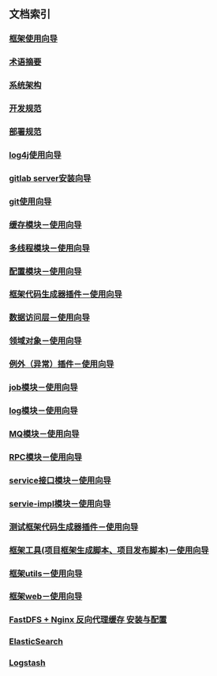 ## 文档索引
### [框架使用向导](doc/user_guide.MD)
### [术语摘要](doc/term-summary.md)
### [系统架构](doc/design/README.MD)
### [开发规范](doc/规范相关文档/README.md)
### [部署规范](doc/规范相关文档/deploy.md)
### [log4j使用向导](doc/规范相关文档/log4e/README.md)
### [gitlab server安装向导](doc/规范相关文档/gitlab-install.md)
### [git使用向导](doc/规范相关文档/git_user_manual.md)
### [缓存模块－使用向导](tower-cache/README.MD)
### [多线程模块－使用向导](tower-concurrent/README.MD)
### [配置模块－使用向导](tower-config/README.MD)
### [框架代码生成器插件－使用向导](tower-config-maven-plugin/README.md)
### [数据访问层－使用向导](tower-dao/README.MD)
### [领域对象－使用向导](tower-domain/README.md)
### [例外（异常）插件－使用向导](tower-exception-gen-maven-plugin/README.md)
### [job模块－使用向导](tower-job/README.MD)
### [log模块－使用向导](tower-log/README.MD)
### [MQ模块－使用向导](tower-mq/README.MD)
### [RPC模块－使用向导](tower-rpc/README.md)
### [service接口模块－使用向导](tower-service/README.md)
### [servie-impl模块－使用向导](tower-service-impl/README.MD)
### [测试框架代码生成器插件－使用向导](tower-test-maven-plugin/README.md)
### [框架工具(项目框架生成脚本、项目发布脚本)－使用向导](tower-tools/README.md)
### [框架utils－使用向导](tower-util/README.md)
### [框架web－使用向导](tower-web/README.MD)
### [FastDFS + Nginx 反向代理缓存 安装与配置](doc/fastdfs/README.MD)
### [ElasticSearch](doc/elasticsearch/README.MD)
### [Logstash](doc/logstash/README.MD)

